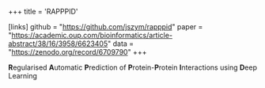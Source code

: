 +++
title = 'RAPPPID'

[links]
    github = "https://github.com/jszym/rapppid"
    paper = "https://academic.oup.com/bioinformatics/article-abstract/38/16/3958/6623405"
    data = "https://zenodo.org/record/6709790"
+++

**R**egularised **A**utomatic **P**rediction of **P**rotein-**P**rotein **I**nteractions using **D**eep Learning 